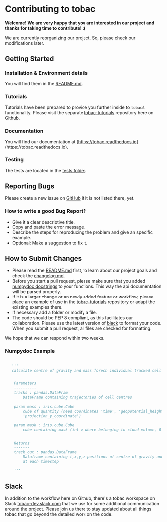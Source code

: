 # Contributing to tobac

__Welcome! We are very happy that you are interested in our project and thanks for taking time to contribute! :)__

We are currently reorganizing our project. So, please check our modifications later.


## Getting Started
### Installation & Environment details
You will find them in the [README.md](https://github.com/climate-processes/tobac/blob/master/README.md).

### Tutorials
Tutorials have been prepared to provide you further inside to `tobac`s functionality. Please visit the separate [tobac-tutorials](https://github.com/climate-processes/tobac-tutorials) repository here on Github.


### Documentation
You will find our documentation at [https://tobac.readthedocs.io](https://tobac.readthedocs.io).

### Testing
The tests are located in the [tests folder](https://github.com/climate-processes/tobac/tree/master/tobac/tests).


## Reporting Bugs
Please create a new issue on [GitHub](https://github.com/climate-processes/tobac/issues) if it is not listed there, yet.

### How to write a good Bug Report?
* Give it a clear descriptive title.
* Copy and paste the error message.
* Describe the steps for reproducing the problem and give an specific example.  
* Optional: Make a suggestion to fix it.


## How to Submit Changes
* Please read the [README.md](https://github.com/climate-processes/tobac/blob/master/README.md) first, to learn about our project goals and check the [changelog.md]().
* Before you start a pull request, please make sure that you added [numpydoc docstrings](#docstringExample) to your functions. This way the api documentation will be parsed properly.
* If it is a larger change or an newly added feature or workflow, please place an example of use in the [tobac-tutorials](https://github.com/climate-processes/tobac-tutorials) repository or adapt the existing examples there.
* If necessary add a folder or modify a file.
* The code should be PEP 8 compliant, as this facilitates our collaboration. Please use the latest version of [black](https://black.readthedocs.io/en/stable/) to format your code. When you submit a pull request, all files are checked for formatting.

We hope that we can respond within two weeks.

### Numpydoc Example <a name='docstringExample'>
```python
  
   '''
   calculate centre of gravity and mass forech individual tracked cell in the simulation


    Parameters
    ----------
    tracks : pandas.DataFram
        DataFrame containing trajectories of cell centres
        
    param mass : iris.cube.Cube
        cube of quantity (need coordinates 'time', 'geopotential_height','projection_x_coordinate' and 
        'projection_y_coordinate')
        
    param mask : iris.cube.Cube
        cube containing mask (int > where belonging to cloud volume, 0 everywhere else )


    Returns
    -------
    track_out : pandas.DataFrame
        Dataframe containing t,x,y,z positions of centre of gravity and total cloud mass each tracked cells 
        at each timestep
    
    '''

```

## Slack
In addition to the workflow here on Github, there's a tobac workspace on Slack [tobac-dev.slack.com](tobac-dev.slack.com) that we use for some additional communication around the project. Please join us there to stay updated about all things tobac that go beyond the detailed work on the code.

